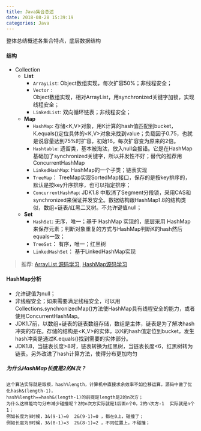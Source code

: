 ```yaml
---
title: Java集合总述
date: 2018-08-28 15:39:19
categories: Java
---
```

整体总结概述各集合特点，底层数据结构
<!--more-->
#### 结构
- Collection
	- **List**
		- `ArrayList`: 
		Object数组实现，每次扩容50%；非线程安全；
		- `Vector` :  
		Object数组实现，相对ArrayList，用synchronized关键字加锁，实现线程安全；
		- `LinkedList`: 
		双向循环链表；非线程安全；
	- **Map**
		- `HashMap`: 
		存储<K,V>对象，用K计算的hash值匹配到bucket，K.equals()定位具体的<K,V>对象来找到value；负载因子0.75，也就是说容量达到75%时扩容，初始16，每次扩容变为原来的2倍。
		- `Hashtable`: 
		遗留类，基本被淘汰，放入null会报错。它是在HashMap基础加了synchronized关键字，所以并发性不好；替代的推荐用ConcurrentHashMap
		- `LinkedHashMap`: 
		HashMap的一个子类；链表实现
		- `TreeMap`：
		TreeMap实现SortedMap接口，保存的是按key排序的，默认是按key升序排序，也可以指定排序；
		- `ConcurrentHashMap`: 
		JDK1.8 中取消了Segment分段锁，采用CAS和synchronized来保证并发安全。数据结构跟HashMap1.8的结构类似，数组+链表/红黑二叉树。不允许键值null；
	- **Set** 
		- `HashSet`: 
		无序，唯一；基于 HashMap 实现的，底层采用 HashMap 来保存元素；判断对象重复的方式与HashMap判断K的hash然后equals一致；
		- `TreeSet`：
		有序，唯一；红黑树
		- `LinkedHashSet`：
		基于LinkedHashMap实现
>推荐: [ArrayList 源码学习](https://github.com/Snailclimb/Java-Guide/blob/master/Java%E7%9B%B8%E5%85%B3/ArrayList.md), [HashMap源码学习](https://github.com/Snailclimb/JavaGuide/blob/master/Java%E7%9B%B8%E5%85%B3/HashMap.md)
#### HashMap分析 
- 允许键值为null；  
- 非线程安全；如果需要满足线程安全，可以用 Collections.synchronizedMap()方法使HashMap具有线程安全的能力，或者使用ConcurrentHashMap。  
- JDK1.7前，以数组+链表的链表数组存储，数组是主体，链表是为了解决hash冲突的存在。存储的结构是<K,V>的实体，以K的hash值定位到bucket，发生hash冲突是通过K.equals()找到需要的实体部分。  
- JDK1.8，当链表长度>8时，链表转换为红黑树，当链表长度<6，红黑树转为链表。另外改进了hash计算方法，使得分布更加均匀

##### 为什么HashMap长度是2的N次？
```HashMap为了存取高效，要尽量较少碰撞，就是要尽量把数据分配均匀，每个链表长度大致相同，这个实现就在把数据存到哪个链表中的算法；
这个算法实际就是取模，hash%length，计算机中直接求余效率不如位移运算，源码中做了优化hash&(length-1)，
hash%length==hash&(length-1)的前提是length是2的n次方；
为什么这样能均匀分布减少碰撞呢？2的n次方实际就是1后面n个0，2的n次方-1  实际就是n个1；
例如长度为9时候，3&(9-1)=0  2&(9-1)=0 ，都在0上，碰撞了；
例如长度为8时候，3&(8-1)=3  2&(8-1)=2 ，不同位置上，不碰撞；
```